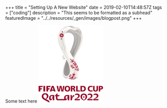 +++
title = "Setting Up A New Website"
date = 2019-02-10T14:48:57Z
tags = ["coding"]
description = "This seems to be formatted as a subhead"
featuredImage = "../../resources/_gen/images/blogpost.png"
+++

Some text here
![alt text](../../static/images/blogpost.png)
